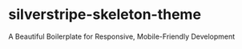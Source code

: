 silverstripe-skeleton-theme
===========================

A Beautiful Boilerplate for Responsive, Mobile-Friendly Development
